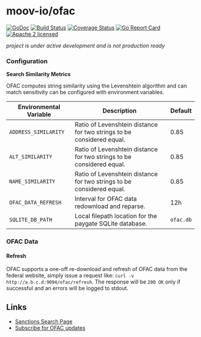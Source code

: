 moov-io/ofac
===

[![GoDoc](https://godoc.org/github.com/moov-io/ofac?status.svg)](https://godoc.org/github.com/moov-io/ofac)
[![Build Status](https://travis-ci.com/moov-io/ofac.svg?branch=master)](https://travis-ci.com/moov-io/ofac)
[![Coverage Status](https://codecov.io/gh/moov-io/ofac/branch/master/graph/badge.svg)](https://codecov.io/gh/moov-io/ofac)
[![Go Report Card](https://goreportcard.com/badge/github.com/moov-io/ofac)](https://goreportcard.com/report/github.com/moov-io/ofac)
[![Apache 2 licensed](https://img.shields.io/badge/license-Apache2-blue.svg)](https://raw.githubusercontent.com/moov-io/ofac/master/LICENSE)

*project is under active development and is not production ready*


### Configuration

**Search Similarity Metrics**

OFAC computes string similarity using the Levenshtein algorithm and can match sensitivity can be configured with environment variables.

| Environmental Variable | Description | Default |
|-----|-----|-----|
| `ADDRESS_SIMILARITY` | Ratio of Levenshtein distance for two strings to be considered equal. | 0.85 |
| `ALT_SIMILARITY` | Ratio of Levenshtein distance for two strings to be considered equal. | 0.85 |
| `NAME_SIMILARITY` | Ratio of Levenshtein distance for two strings to be considered equal. | 0.85 |
| `OFAC_DATA_REFRESH` | Interval for OFAC data redownload and reparse. | 12h |
| `SQLITE_DB_PATH`| Local filepath location for the paygate SQLite database. | `ofac.db` |


### OFAC Data

#### Refresh

OFAC supports a one-off re-download and refresh of OFAC data from the federal website, simply issue a request like: `curl -v http://a.b.c.d:9094/ofac/refresh`. The response will be `200 OK` only if successful and an errors will be logged to stdout.

## Links

- [Sanctions Search Page](https://sanctionssearch.ofac.treas.gov/)
- [Subscribe for OFAC updates](https://service.govdelivery.com/accounts/USTREAS/subscriber/new)
